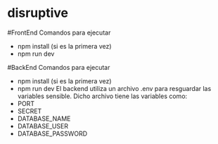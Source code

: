 # disruptive

#FrontEnd
Comandos para ejecutar
  - npm install (si es la primera vez)
  - npm run dev

#BackEnd
Comandos para ejecutar
  - npm install (si es la primera vez)
  - npm run dev
El backend utiliza un archivo .env para resguardar las variables sensible. Dicho archivo tiene las variables como:
  - PORT
  - SECRET
  - DATABASE_NAME
  - DATABASE_USER
  - DATABASE_PASSWORD
